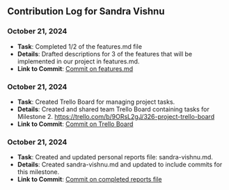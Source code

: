 ## Contribution Log for Sandra Vishnu

### October 21, 2024
- **Task**: Completed 1/2 of the features.md file
- **Details**:  Drafted descriptions for 3 of the features that will be implemented in our project in features.md.
- **Link to Commit**: [Commit on features.md](https://github.com/addie-p/Team20-Project/commit/0b5ceed2bb3f37968d5bd224f70a6785a9a2cf97)

### October 21, 2024
- **Task**: Created Trello Board for managing project tasks.
- **Details**: Created and shared team Trello Board containing tasks for Milestone 2. https://trello.com/b/9ORsL2gJ/326-project-trello-board
- **Link to Commit**: [Commit on Trello Board](https://github.com/addie-p/Team20-Project/commit/29501853070def6ff9160e73d0833b1aced97c9c)

### October 21, 2024
- **Task**: Created and updated personal reports file: sandra-vishnu.md.
- **Details**: Created sandra-vishnu.md and updated to include commits for this milestone.
- **Link to Commit**: [Commit on completed reports file]()